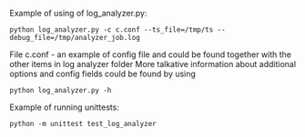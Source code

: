 Example of using of log_analyzer.py:

    python log_analyzer.py -c c.conf --ts_file=/tmp/ts --debug_file=/tmp/analyzer_job.log

File c.conf - an example of config file and could be found together with the other items in log analyzer folder
More talkative information about additional options and config fields could be found by using

    python log_analyzer.py -h


Example of running unittests:

    python -m unittest test_log_analyzer